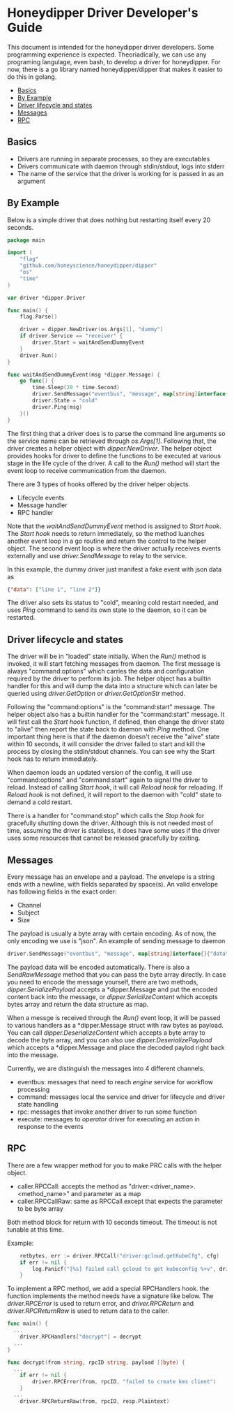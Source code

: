 # Honeydipper Driver Developer's Guide

This document is intended for the honeydipper driver developers. Some programming experience is expected.
Theoriadically, we can use any programing langulage, even bash, to develop a driver for honeydipper. For
now, there is a go library named honeydipper/dipper that makes it easier to do this in golang.

<!-- toc -->

- [Basics](#basics)
- [By Example](#by-example)
- [Driver lifecycle and states](#driver-lifecycle-and-states)
- [Messages](#messages)
- [RPC](#rpc)

<!-- tocstop -->

## Basics

 * Drivers are running in separate processes, so they are executables
 * Drivers communicate with daemon through stdin/stdout, logs into stderr
 * The name of the service that the driver is working for is passed in as an argument

## By Example

Below is a simple driver that does nothing but restarting itself every 20 seconds.
```go
package main

import (
	"flag"
	"github.com/honeyscience/honeydipper/dipper"
	"os"
	"time"
)

var driver *dipper.Driver

func main() {
	flag.Parse()

	driver = dipper.NewDriver(os.Args[1], "dummy")
	if driver.Service == "receiver" {
		driver.Start = waitAndSendDummyEvent
	}
	driver.Run()
}

func waitAndSendDummyEvent(msg *dipper.Message) {
	go func() {
		time.Sleep(20 * time.Second)
		driver.SendMessage("eventbus", "message", map[string]interface{}{"data": []string{"line 1", "line 2"}})
		driver.State = "cold"
		driver.Ping(msg)
	}()
}
```
The first thing that a driver does is to parse the command line arguments so the service name can be
retrieved through *os.Args[1]*. Following that, the driver creates a helper object with *dipper.NewDriver*.
The helper object provides hooks for driver to define the functions to be executed at various stage in
the life cycle of the driver. A call to the *Run()* method will start the event loop to receive communication
from the daemon.

There are 3 types of hooks offered by the driver helper objects.
 * Lifecycle events
 * Message handler
 * RPC handler 

Note that the *waitAndSendDummyEvent* method is assigned to *Start hook*. The *Start hook* needs to return
immediately, so the method luanches another event loop in a go routine and return the control to the 
helper object. The second event loop is where the driver actually receives events externally and use
*driver.SendMessage* to relay to the service.

In this example, the dummy driver just manifest a fake event with json data as 
```json
{"data": ["line 1", "line 2"]}
```
The driver also sets its status to "cold", meaning cold restart needed, and uses *Ping* command to send its
own state to the daemon, so it can be restarted.

## Driver lifecycle and states

The driver will be in "loaded" state initially. When the *Run()* method is invoked, it will
start fetching messages from daemon. The first message is always "command:options" which
carries the data and configuration required by the driver to perform its job. The helper
object has a builtin handler for this and will dump the data into a structure which can
later be queried using *driver.GetOption* or *driver.GetOptionStr* method.

Following the "command:options" is the "command:start" message. The helper object also has a builtin handler for
the "command:start" message. It will first call the *Start hook* function, if defined, then change the driver state
to "alive" then report the state back to daemon with *Ping* method. One important thing here is that if the daemon doesn't
receive the "alive" state within 10 seconds, it will consider the driver failed to start and kill the process
by closing the stdin/stdout channels. You can see why the Start hook has to return immediately.

When daemon loads an updated version of the config, it will use "command:options" and "command:start"
again to signal the driver to reload.  Instead of calling *Start hook*, it will call *Reload hook* for reloading.
If *Reload hook* is not defined, it will report to the daemon with "cold" state to demand a cold restart.

There is a handler for "command:stop" which calls the *Stop hook* for gracefully shutting down the 
driver.  Although this is not needed most of time, assuming the driver is stateless, it does have some uses if the
driver uses some resources that cannot be released gracefully by exiting.

## Messages

Every message has an envelope and a payload.  The envelope is a string ends with a newline, with fields separated by
space(s). An valid envelope has following fields in the exact order:
 * Channel
 * Subject
 * Size

The payload is usually a byte array with certain encoding.  As of now, the only encoding we use is "json".
An example of sending message to daemon
```go
driver.SendMessage("eventbus", "message", map[string]interface{}{"data": []string{"line 1", "line 2"}})
```
The payload data will be encoded automatically.  There is also a *SendRawMessage* method that you can pass the
byte array directly. In case you need to encode the message yourself, there are two methods, *dipper.SerializePayload*
accepts a \*dipper.Message and put the encoded content back into the message, or *dipper.SerializeContent* which
accepts bytes array and return the data structure as map.

When a messge is received through the *Run()* event loop, it will be passed to various handlers as a \*dipper.Message
struct with raw bytes as payload.  You can call *dipper.DeserializeContent* which accepts a byte array to decode
the byte array, and you can also use *dipper.DeserializePayload* which accepts a \*dipper.Message and place the
decoded paylod right back into the message.

Currently, we are distinguish the messages into 4 different channels.
 * eventbus: messages that need to reach *engine* service for workflow processing
 * command: messages local the service and driver for lifecycle and driver state handling
 * rpc: messages that invoke another driver to run some function
 * execute: messages to *operator* driver for executing an action in response to the events

## RPC

There are a few wrapper method for you to make PRC calls with the helper object.
 * caller.RPCCall: accepts the method as "driver:<driver_name>.<method_name>" and parameter as a map
 * caller.RPCCallRaw: same as RPCCall except that expects the parameter to be byte array

Both method block for return with 10 seconds timeout.  The timeout is not tunable at this time.

Example:
```go
	retbytes, err := driver.RPCCall("driver:gcloud.getKubeCfg", cfg)
	if err != nil {
		log.Panicf("[%s] failed call gcloud to get kubeconfig %+v", driver.Service, err)
	}
```

To implement a RPC method, we add a special RPCHandlers hook. the function implements the method needs have a
signature like below. The *driver.RPCError* is used to return error, and *driver.RPCReturn* and *driver.RPCReturnRaw*
is used to return data to the caller.
```go
func main() {
  ...
	driver.RPCHandlers["decrypt"] = decrypt
  ...
}

func decrypt(from string, rpcID string, payload []byte) {
  ...
	if err != nil {
		driver.RPCError(from, rpcID, "failed to create kms client")
	}
  ...
	driver.RPCReturnRaw(from, rpcID, resp.Plaintext)
```
